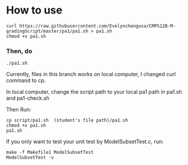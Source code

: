 # How to use

```
curl https://raw.githubusercontent.com/Evelynchengusa/CMPS12B-M-gradingScript/master/pa1/pa1.sh > pa1.sh
chmod +x pa1.sh
```

### Then, do

```
./pa1.sh
```

Currently, files in this branch works on local computer, I changed curl command to cp.

In local computer, change the script path to your local pa1 path in pa1.sh and pa1-check.sh

Then Run:
```
cp script/pa1.sh  (student's file path)/pa1.sh
chmod +x pa1.sh
pa1.sh
```

If you only want to test your unit test by ModelSubsetTest.c, run:
```
make -f Makefile1 ModelSubsetTest
ModelSubsetTest -v
```

